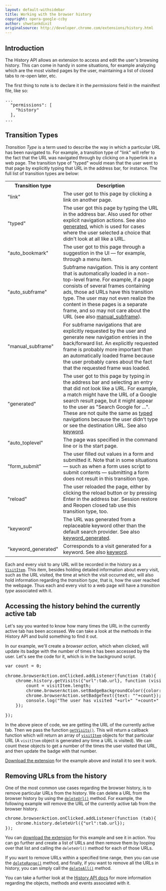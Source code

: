 ```yaml
---
layout: default-withsidebar
title: Working with the browser history
copyright: opera-google-ccby
author: shwetankdixit
originalsource: http://developer.chrome.com/extensions/history.html
---
```


## Introduction
The History API allows an extension to access and edit the user's browsing history. This can come in handy in some situations, for example analyzing which are the most visited pages by the user, maintaining a list of closed tabs to re-open later, etc. 

The first thing to note is to declare it in the *permissions* field in the mainifest file, like so:

<pre class="prettyprint">...
  "permissions": [
    "history"
  ],
...
</pre>

## Transition Types

*Transition Type* is a term used to describe the way in which a particular URL has been navigated to. For example, a transition type of "link" will refer to the fact that the URL was navigated through by clicking on a hyperlink in a web page. The transition type of "typed" would mean that the user went to that page by explicitly typing that URL in the address bar, for instance. The full list of transition types are below:

<table>
<tr>
  <th> Transition type </th> <th> Description </th>
</tr>
<tr id="tt_link">
  <td>"link"</td>
  <td>
    The user got to this page by clicking a link on another page.
  </td>
</tr>
<tr id="tt_typed">
  <td>"typed"</td>
  <td>
    The user got this page by typing the URL in the address bar.
    Also used for other explicit navigation actions.
    See also <a href="#tt_generated">generated</a>,
    which is used for cases where the user selected a choice
    that didn't look at all like a URL.
  </td>
</tr>
<tr id="tt_auto_bookmark">
  <td>"auto_bookmark"</td>
  <td>
    The user got to this page through a suggestion in the UI &mdash;
    for example, through a menu item.
  </td>
</tr>
<tr id="tt_auto_subframe">
  <td>"auto_subframe"</td>
  <td>
    Subframe navigation.
    This is any content that is automatically
    loaded in a non-top-level frame.
    For example, if a page consists of
    several frames containing ads,
    those ad URLs have this transition type.
    The user may not even realize the content in these pages
    is a separate frame, and so may not care about the URL
    (see also <a href="#tt_manual_subframe">manual_subframe</a>).
  </td>
</tr>
<tr id="tt_manual_subframe">
  <td>"manual_subframe"</td>
  <td>
    For subframe navigations that are explicitly requested by the user
    and generate new navigation entries in the back/forward list.
    An explicitly requested frame is probably more important than
    an automatically loaded frame
    because the user probably cares about the fact that
    the requested frame was loaded.
  </td>
</tr>
<tr id="tt_generated">
  <td>"generated"</td>
  <td>
    The user got to this page by typing in the address bar
    and selecting an entry that did not look like a URL.
    For example, a match might have the URL of a Google search result page,
    but it might appear to the user as "Search Google for ...".
    These are not quite the same as <a href="#tt_typed">typed</a> navigations
    because the user didn't type or see the destination URL.
    See also <a href="#tt_keyword">keyword</a>.
  </td>
</tr>
<tr id="tt_auto_toplevel">
  <td>"auto_toplevel"</td>
  <td>
    The page was specified in the command line or is the start page.
  </td>
</tr>
<tr id="tt_form_submit">
  <td>"form_submit"</td>
  <td>
    The user filled out values in a form and submitted it.
    Note that in some situations &mdash;
    such as when a form uses script to submit contents &mdash;
    submitting a form does not result in this transition type.
  </td>
</tr>
<tr id="tt_reload">
  <td>"reload"</td>
  <td>
    The user reloaded the page,
    either by clicking the reload button
    or by pressing Enter in the address bar.
    Session restore and Reopen closed tab use this transition type, too.
  </td>
</tr>
<tr id="tt_keyword">
  <td>"keyword"</td>
  <td>
    The URL was generated from a replaceable keyword
    other than the default search provider.
    See also
    <a href="#tt_keyword_generated">keyword_generated</a>.
  </td>
</tr>
<tr id="tt_keyword_generated">
  <td>"keyword_generated"</td>
  <td>
    Corresponds to a visit generated for a keyword.
    See also <a href="#tt_keyword">keyword</a>.
  </td>
</tr>
</table>


Each and every visit to any URL will be recorded in the history as a [`VisitItem`](history.html#type-VisitItem). This item, besides holding detailed information about every visit, such as the URL visited, the time at which the visit occurred etc, will also hold information regarding the *transition type*, that is, how the user reached the webpage. Thus each and every visit to a web page will have a *transition type* associated with it.


## Accessing the history behind the currently active tab

Let's say you wanted to know how many times the URL in the currently active tab has been accessed. We can take a look at the methods in the History API and build something to find it out. 

In our example, we'll create a *browser action*, which when clicked, will update its badge with the number of times it has been accessed by the user. Let's see the code for it, which is in the background script. 

<pre class="prettyprint">var count = 0;

chrome.browserAction.onClicked.addListener(function (tab){
	chrome.history.getVisits({"url":tab.url}, function (visitItem) {
		count = visitItem.length;
		chrome.browserAction.setBadgeBackgroundColor({color: "#ff0000"});
		chrome.browserAction.setBadgeText({text: ""+count});
		console.log("The user has visited "+url+" "+count+" times.");
	});
	
});</pre>

In the above piece of code, we are getting the URL of the currently active tab. Then we pass the function [`getVisits()`](history.html#method-getVisits). This will return a callback function which will return an array of [`visitItem`](history.html#type-VisitItem) objects for that particular URL (A `visitItem` object is generated any time a URL is visited). We can count these objects to get a number of the times the user visited that URL, and then update the badge with that number.

[Download the extension](samples/HistoryAPI-1.nex) for the example above and install it to see it work.

## Removing URLs from the history 

One of the most common use cases regarding the browser history, is to remove particular URLs from the history. We can delete a URL from the browser history by using the [`deleteUrl()`](history.html#method-deleteUrl) method. For example, the following example will remove the URL of the currently active tab from the browser history.

<pre class="prettyprint">chrome.browserAction.onClicked.addListener(function (tab){		
	chrome.history.deleteUrl({"url":tab.url});
});</pre>

You can [download the extension](samples/HistoryAPI-2.nex) for this example and see it in action. You can go further and create a list of URLs and then remove them by looping over that list and calling the `deleteUrl()` method for each of those URLs.

If you want to remove URLs within a specified time range, then you can use the [`deleteRange()`](history.html#method-deleteRange) method, and finally, if you want to remove all the URLs in history, you can simply call the [`deleteAll()`](history.html#method-deleteAll) method. 

You can take a further look at the [History API docs](history.html) for more information regarding the objects, methods and events associated with it. 